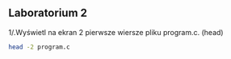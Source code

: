## Laboratorium 2

1/.Wyświetl na ekran 2 pierwsze wiersze pliku program.c. (head)
```sh
head -2 program.c
```

